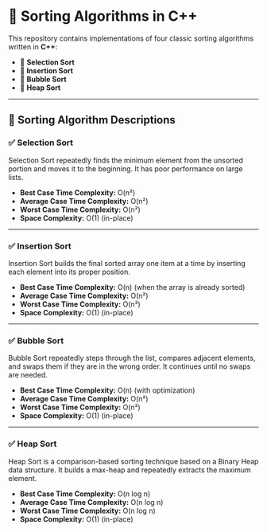 # 🔢 Sorting Algorithms in C++

This repository contains implementations of four classic sorting algorithms written in **C++**:

- 📌 **Selection Sort**  
- 📌 **Insertion Sort**  
- 📌 **Bubble Sort**  
- 📌 **Heap Sort**

---

## 🧠 Sorting Algorithm Descriptions

### ✅ Selection Sort
Selection Sort repeatedly finds the minimum element from the unsorted portion and moves it to the beginning. It has poor performance on large lists.

- **Best Case Time Complexity:** O(n²)  
- **Average Case Time Complexity:** O(n²)  
- **Worst Case Time Complexity:** O(n²)  
- **Space Complexity:** O(1) (in-place)

---

### ✅ Insertion Sort
Insertion Sort builds the final sorted array one item at a time by inserting each element into its proper position.

- **Best Case Time Complexity:** O(n) (when the array is already sorted)  
- **Average Case Time Complexity:** O(n²)  
- **Worst Case Time Complexity:** O(n²)  
- **Space Complexity:** O(1) (in-place)

---

### ✅ Bubble Sort
Bubble Sort repeatedly steps through the list, compares adjacent elements, and swaps them if they are in the wrong order. It continues until no swaps are needed.

- **Best Case Time Complexity:** O(n) (with optimization)  
- **Average Case Time Complexity:** O(n²)  
- **Worst Case Time Complexity:** O(n²)  
- **Space Complexity:** O(1) (in-place)

---

### ✅ Heap Sort
Heap Sort is a comparison-based sorting technique based on a Binary Heap data structure. It builds a max-heap and repeatedly extracts the maximum element.

- **Best Case Time Complexity:** O(n log n)  
- **Average Case Time Complexity:** O(n log n)  
- **Worst Case Time Complexity:** O(n log n)  
- **Space Complexity:** O(1) (in-place)

